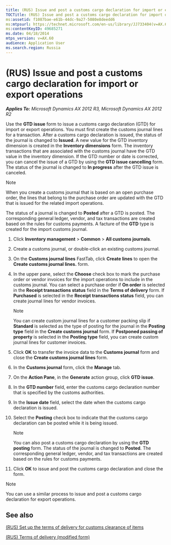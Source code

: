 ```yaml
---
title: (RUS) Issue and post a customs cargo declaration for import or export operations
TOCTitle: (RUS) Issue and post a customs cargo declaration for import or export operations
ms:assetid: f1087bae-e61b-44dc-9a27-5080e8deedd6
ms:mtpsurl: https://technet.microsoft.com/en-us/library/JJ733404(v=AX.60)
ms:contentKeyID: 49685271
ms.date: 04/18/2014
mtps_version: v=AX.60
audience: Application User
ms.search.region: Russia
---
```


# (RUS) Issue and post a customs cargo declaration for import or export operations 


_**Applies To:** Microsoft Dynamics AX 2012 R3, Microsoft Dynamics AX 2012 R2_

Use the **GTD issue** form to issue a customs cargo declaration (GTD) for import or export operations. You must first create the customs journal lines for a transaction. After a customs cargo declaration is issued, the status of the journal is changed to **Issued**. A new value for the GTD inventory dimension is created in the **Inventory dimensions** form. The inventory transactions that are associated with the customs journal have the GTD value in the inventory dimension. If the GTD number or date is corrected, you can cancel the issue of a GTD by using the **GTD issue cancelling** form. The status of the journal is changed to **In progress** after the GTD issue is canceled.


> [!NOTE]
> <P>When you create a customs journal that is based on an open purchase order, the lines that belong to the purchase order are updated with the GTD that is issued for the related import operations.</P>



The status of a journal is changed to **Posted** after a GTD is posted. The corresponding general ledger, vendor, and tax transactions are created based on the rules for customs payments. A facture of the **GTD** type is created for the import customs journal.

1.  Click **Inventory management** \> **Common** \> **All customs journals**.

2.  Create a customs journal, or double-click an existing customs journal.

3.  On the **Customs journal lines** FastTab, click **Create lines** to open the **Create customs journal lines.** form.

4.  In the upper pane, select the **Choose** check box to mark the purchase order or vendor invoices for the import operations to include in the customs journal. You can select a purchase order if **On order** is selected in the **Receipt transactions status** field in the **Terms of delivery** form. If **Purchased** is selected in the **Receipt transactions status** field, you can create journal lines for vendor invoices.
    

    > [!NOTE]
    > <P>You can create custom journal lines for a customer packing slip if <STRONG>Standard</STRONG> is selected as the type of posting for the journal in the <STRONG>Posting type</STRONG> field in the <STRONG>Create customs journal</STRONG> form. If <STRONG>Postponed passing of property</STRONG> is selected in the <STRONG>Posting type</STRONG> field, you can create custom journal lines for customer invoices.</P>



5.  Click **OK** to transfer the invoice data to the **Customs journal** form and close the **Create customs journal lines** form.

6.  In the **Customs journal** form, click the **Manage** tab.

7.  On the **Action Pane**, in the **Generate** action group, click **GTD issue**.

8.  In the **GTD number** field, enter the customs cargo declaration number that is specified by the customs authorities.

9.  In the **Issue date** field, select the date when the customs cargo declaration is issued.

10. Select the **Posting** check box to indicate that the customs cargo declaration can be posted while it is being issued.
    

    > [!NOTE]
    > <P>You can also post a customs cargo declaration by using the <STRONG>GTD posting</STRONG> form. The status of the journal is changed to <STRONG>Posted</STRONG>. The corresponding general ledger, vendor, and tax transactions are created based on the rules for customs payments.</P>



11. Click **OK** to issue and post the customs cargo declaration and close the form.


> [!NOTE]
> <P>You can use a similar process to issue and post a customs cargo declaration for export operations.</P>



## See also

[(RUS) Set up the terms of delivery for customs clearance of items](rus-set-up-the-terms-of-delivery-for-customs-clearance-of-items.md)

[(RUS) Terms of delivery (modified form)](https://technet.microsoft.com/en-us/library/jj733176\(v=ax.60\))

  


